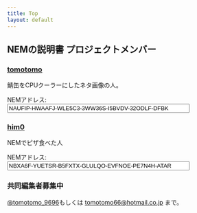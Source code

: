 ```yaml
---
title: Top
layout: default
---
```


## NEMの説明書 プロジェクトメンバー

### <a href="https://twitter.com/tomotomo_9696">tomotomo</a>

  鯖缶をCPUクーラーにしたネタ画像の人。

NEMアドレス:<input type="text" value="NAUFIP-HWAAFJ-WLE5C3-3WW36S-I5BVDV-32ODLF-DFBK" size=50 readonly onclick="this.select(0,this.value.length)">


### <a href="https://twitter.com/him0net">him0</a>

NEMでピザ食べた人

NEMアドレス:<input type="text" value="NBXA6F-YUETSR-B5FXTX-GLULQO-EVFNOE-PE7N4H-ATAR" size=50 readonly onclick="this.select(0,this.value.length)">


### 共同編集者募集中

<a href="https://twitter.com/tomotomo_9696">@tomotomo_9696</a>もしくは
<a href="mailto:tomotomo66@hotmail.co.jp">tomotomo66@hotmail.co.jp</a>
まで。
